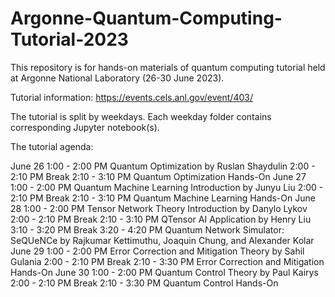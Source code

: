 # Argonne-Quantum-Computing-Tutorial-2023

This repository is for hands-on materials of quantum computing tutorial held at Argonne National Laboratory (26-30 June 2023).

Tutorial information: https://events.cels.anl.gov/event/403/

The tutorial is split by weekdays. Each weekday folder contains corresponding Jupyter notebook(s).

The tutorial agenda:

June 26	1:00 - 2:00 PM	Quantum Optimization by Ruslan Shaydulin
	2:00 - 2:10 PM	Break
	2:10 - 3:10 PM	Quantum Optimization Hands-On
June 27	1:00 - 2:00 PM	Quantum Machine Learning Introduction by Junyu Liu
	2:00 - 2:10 PM	Break
	2:10 - 3:10 PM	Quantum Machine Learning Hands-On
June 28	1:00 - 2:00 PM	Tensor Network Theory Introduction by Danylo Lykov
	2:00 - 2:10 PM	Break
	2:10 - 3:10 PM	QTensor AI Application by Henry Liu
	3:10 - 3:20 PM	Break
	3:20 - 4:20 PM	Quantum Network Simulator: SeQUeNCe by Rajkumar Kettimuthu, Joaquin Chung, and Alexander Kolar
June 29	1:00 - 2:00 PM	Error Correction and Mitigation Theory by Sahil Gulania
	2:00 - 2:10 PM	Break
	2:10 - 3:30 PM	Error Correction and Mitigation Hands-On
June 30	1:00 - 2:00 PM	Quantum Control Theory by Paul Kairys
	2:00 - 2:10 PM	Break
	2:10 - 3:30 PM	Quantum Control Hands-On
